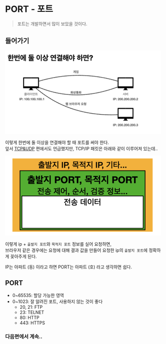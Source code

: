 # PORT - 포트
> 포트는 개발하면서 많이 보았을 것이다.

## 들어가기
<img src="../img/http/한번에-둘-이상-연결해야-하면.png" width="700px">

이렇게 한번에 둘 이상을 연결해야 할 때 포트를 써야 한다.  
앞서 [TCP&UDP](./TCP-UDP.md) 편에서도 언급했지만, TCP/IP 패킷은 아래와 같이 이루어져 있는데..

<img src="../img/http/TCP-UDP-패킷-정보.png">

이렇게 ip + `출발지 포트`와 `목적지 포트` 정보를 실어 요청하면,  
브라우저 같은 경우에는 요청에 대해 결과 값을 만들어 요청한 ip의 `출발지 포트`에 정확하게 꽂아주게 된다.

IP는 아파트 (동) 이라고 하면 PORT는 아파트 (호) 라고 생각하면 쉽다.

## PORT
* 0~65535: 할당 가능한 영역
* 0~1023: 잘 알려진 포트, 사용하지 않는 것이 좋다
  * 20, 21: FTP
  * 23: TELNET
  * 80: HTTP
  * 443: HTTPS

### 다음편에서 계속..